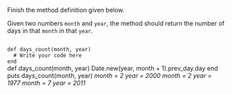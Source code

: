 Finish the method definition given below.

Given two numbers `month` and `year`, the method should return the number of days in that `month` in that `year`.

<codeblock language="ruby" type="exercise" testMode="multipleInput">
<code>
def days_count(month, year)
  # Write your code here
end
</code>

<solution>
def days_count(month, year)
  Date.new(year, month + 1).prev_day.day
end
</solution>

<testcases>
<caller>
puts days_count(month, year)
</caller>
<testcase>
<i>
month = 2
year = 2000
</i>
</testcase>
<testcase>
<i>
month = 2
year = 1977
</i>
</testcase>
<testcase>
<i>
month = 7
year = 2011
</i>
</testcase>
</testcases>
</codeblock>